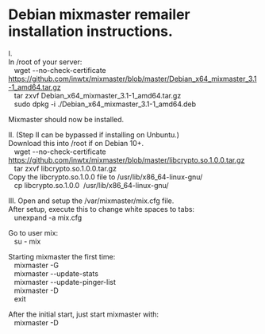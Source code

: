 # Debian mixmaster remailer installation instructions.

I.  
In /root of your server:  
&nbsp;&nbsp;&nbsp;wget --no-check-certificate https://github.com/inwtx/mixmaster/blob/master/Debian_x64_mixmaster_3.1-1_amd64.tar.gz  
&nbsp;&nbsp;&nbsp;tar zxvf Debian_x64_mixmaster_3.1-1_amd64.tar.gz  
&nbsp;&nbsp;&nbsp;sudo dpkg -i ./Debian_x64_mixmaster_3.1-1_amd64.deb  
    
Mixmaster should now be installed.  
    
II. (Step II can be bypassed if installing on Unbuntu.)  
Download this into /root if on Debian 10+.  
&nbsp;&nbsp;&nbsp;wget --no-check-certificate https://github.com/inwtx/mixmaster/blob/master/libcrypto.so.1.0.0.tar.gz  
&nbsp;&nbsp;&nbsp;tar zxvf libcrypto.so.1.0.0.tar.gz  
Copy the libcrypto.so.1.0.0 file to /usr/lib/x86_64-linux-gnu/  
&nbsp;&nbsp;&nbsp;cp libcrypto.so.1.0.0&nbsp;&nbsp;/usr/lib/x86_64-linux-gnu/  
    
III.
Open and setup the /var/mixmaster/mix.cfg file.  
After setup, execute this to change white spaces to tabs:  
&nbsp;&nbsp;&nbsp;unexpand -a mix.cfg  
    
Go to user mix:  
&nbsp;&nbsp;&nbsp;su - mix  
    
Starting mixmaster the first time:  
&nbsp;&nbsp;&nbsp;mixmaster -G  
&nbsp;&nbsp;&nbsp;mixmaster --update-stats  
&nbsp;&nbsp;&nbsp;mixmaster --update-pinger-list  
&nbsp;&nbsp;&nbsp;mixmaster -D  
&nbsp;&nbsp;&nbsp;exit  
  
  
After the initial start, just start mixmaster with:  
&nbsp;&nbsp;&nbsp;mixmaster -D  

